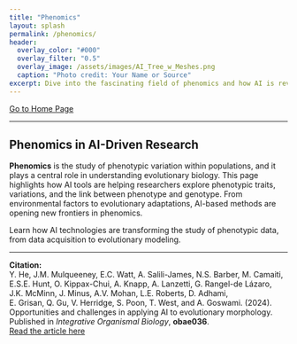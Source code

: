 ```yaml
---
title: "Phenomics"
layout: splash
permalink: /phenomics/
header:
  overlay_color: "#000"
  overlay_filter: "0.5"
  overlay_image: /assets/images/AI_Tree_w_Meshes.png
  caption: "Photo credit: Your Name or Source"
excerpt: Dive into the fascinating field of phenomics and how AI is revolutionizing phenotypic research.
---
```


[Go to Home Page](/home/)

---

## Phenomics in AI-Driven Research

**Phenomics** is the study of phenotypic variation within populations, and it plays a central role in understanding evolutionary biology. This page highlights how AI tools are helping researchers explore phenotypic traits, variations, and the link between phenotype and genotype. From environmental factors to evolutionary adaptations, AI-based methods are opening new frontiers in phenomics.

Learn how AI technologies are transforming the study of phenotypic data, from data acquisition to evolutionary modeling.

---

**Citation:**  
Y. He, J.M. Mulqueeney, E.C. Watt, A. Salili-James, N.S. Barber, M. Camaiti,  
E.S.E. Hunt, O. Kippax-Chui, A. Knapp, A. Lanzetti, G. Rangel-de Lázaro,  
J.K. McMinn, J. Minus, A.V. Mohan, L.E. Roberts, D. Adhami,  
E. Grisan, Q. Gu, V. Herridge, S. Poon, T. West, and A. Goswami. (2024).  
Opportunities and challenges in applying AI to evolutionary morphology.  
Published in _Integrative Organismal Biology_, **obae036**.  
[Read the article here](https://academic.oup.com/iob/article/6/1/obae036/7769702)
